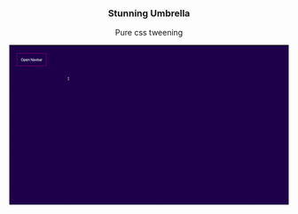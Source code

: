 <h3 align="center"> 
    Stunning Umbrella
</h3>
<p align="center">
    Pure css tweening
</p>
<center>
    <img src="assets/img.gif">
</center>